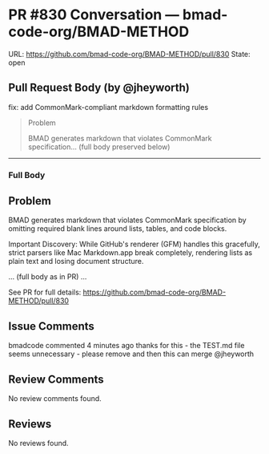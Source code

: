 # PR #830 Conversation — bmad-code-org/BMAD-METHOD

URL: https://github.com/bmad-code-org/BMAD-METHOD/pull/830
State: open

## Pull Request Body (by @jheyworth)

fix: add CommonMark-compliant markdown formatting rules

> Problem
>
> BMAD generates markdown that violates CommonMark specification... (full body preserved below)

---

### Full Body

## Problem

BMAD generates markdown that violates CommonMark specification by omitting required blank lines around lists, tables, and code blocks.

Important Discovery: While GitHub's renderer (GFM) handles this gracefully, strict parsers like Mac Markdown.app break completely, rendering lists as plain text and losing document structure.

... (full body as in PR) ...

See PR for full details: https://github.com/bmad-code-org/BMAD-METHOD/pull/830

## Issue Comments

bmadcode commented 4 minutes ago
thanks for this - the TEST.md file seems unnecessary - please remove and then this can merge @jheyworth

## Review Comments

No review comments found.

## Reviews

No reviews found.
